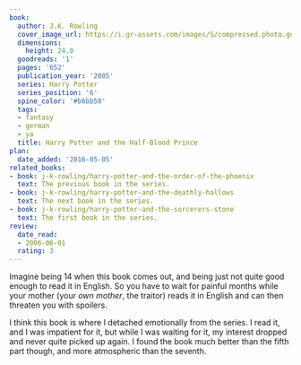 ```yaml
---
book:
  author: J.K. Rowling
  cover_image_url: https://i.gr-assets.com/images/S/compressed.photo.goodreads.com/books/1587697303l/1._SX318_.jpg
  dimensions:
    height: 24.0
  goodreads: '1'
  pages: '652'
  publication_year: '2005'
  series: Harry Potter
  series_position: '6'
  spine_color: '#b6bb50'
  tags:
  - fantasy
  - german
  - ya
  title: Harry Potter and the Half-Blood Prince
plan:
  date_added: '2016-05-05'
related_books:
- book: j-k-rowling/harry-potter-and-the-order-of-the-phoenix
  text: The previous book in the series.
- book: j-k-rowling/harry-potter-and-the-deathly-hallows
  text: The next book in the series.
- book: j-k-rowling/harry-potter-and-the-sorcerers-stone
  text: The first book in the series.
review:
  date_read:
  - 2006-06-01
  rating: 3
---
```


Imagine being 14 when this book comes out, and being just not quite good enough to read it in English. So you have to
wait for painful months while your mother (your *own mother*, the traitor) reads it in English and can then threaten you
with spoilers.

I think this book is where I detached emotionally from the series. I read it, and I was impatient for it, but
while I was waiting for it, my interest dropped and never quite picked up again. I found the book much better than the
fifth part though, and more atmospheric than the seventh.
